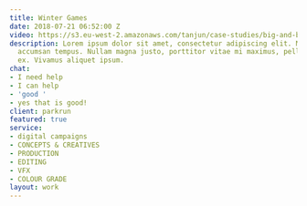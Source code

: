 ```yaml
---
title: Winter Games
date: 2018-07-21 06:52:00 Z
video: https://s3.eu-west-2.amazonaws.com/tanjun/case-studies/big-and-bold/reel
description: Lorem ipsum dolor sit amet, consectetur adipiscing elit. Morbi laoreet
  accumsan tempus. Nullam magna justo, porttitor vitae mi maximus, pellentesque tristique
  ex. Vivamus aliquet ipsum.
chat:
- I need help
- I can help
- 'good '
- yes that is good!
client: parkrun
featured: true
service:
- digital campaigns
- CONCEPTS & CREATIVES
- PRODUCTION
- EDITING
- VFX
- COLOUR GRADE
layout: work
---
```


